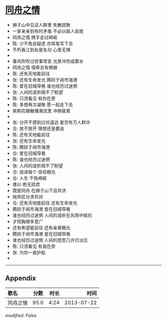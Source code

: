 # [同舟之情](https://music.163.com/song?id=27483205)

* 狮子山中见证人群里 失散团聚
* 一家亲亲到有时矛盾 不必以敌人自居
* 同舟之情 携手走过崎岖
* 陈: 少不免会疑虑 亦挥笔写下去
* 不朽香江到处是名句 心里无惧
* 
* 春风吹吹过世事常变 光景冷热成雾水
* 同舟之情 情牵总有根据
* 陈: 还有天地能前往
* 张: 还有生命发光 腾跃于闹市海港
* 陈: 爱在旧城窄巷 谁也经历过迷惘
* 张: 人间的波折阻不了盼望
* 陈: 只须看见 有你在旁
* 陈: 多想再次凝聚 愿一起走下去
* 紫荆花瓣散播潮流里 冲擦疲累
* 
* 张: 分开不感到过份遥远 星空有万人默许
* 合: 放不放开 理想还是要追
* 陈: 还有天地能前往
* 张: 还有生命发光
* 陈: 腾跃于闹市海港
* 合: 爱在旧城窄巷
* 陈: 谁也经历过迷惘
* 张: 人间的波折阻不了盼望
* 合: 投进每个 信任眼光
* 合: 人生 不免崎岖
* 难以 绝无挂虑
* 既是同舟 在狮子山下且共济
* 抛弃区分求共对
* 合: 还有天地能前往 还有生命发光
* 腾跃于闹市海港 爱在旧城窄巷
* 谁也经历过迷惘 人间的波折在风雨中抵抗
* 才知胸襟多宽广
* 还有希望能前往 还有亲善眼光
* 腾跃于闹市海港 爱在旧城窄巷
* 谁也经历过迷惘 人间的恩怨几许已淡忘
* 陈: 只须看见 有我在旁
* 张: 为你一直护航
* 


---

## Appendix

|歌名|分数|时长|时间|
|:---|:---:|---:|---:|
|同舟之情|95.0|4:24|2013-07-22

*modified: False*